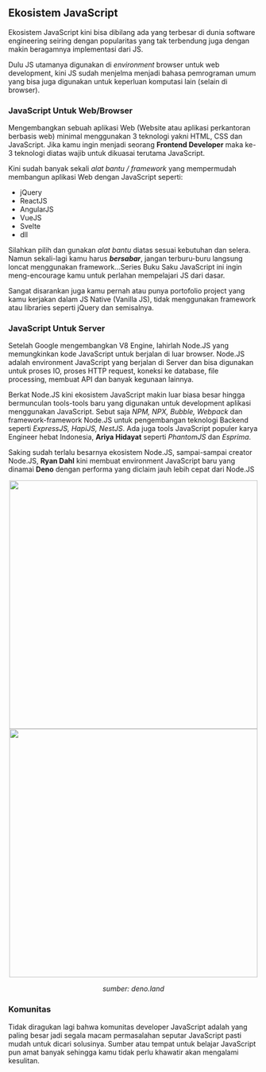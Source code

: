 ## Ekosistem JavaScript

Ekosistem JavaScript kini bisa dibilang ada yang terbesar di dunia software engineering seiring dengan popularitas yang tak terbendung juga dengan makin beragamnya implementasi dari JS.

Dulu JS utamanya digunakan di _environment_ browser untuk web development, kini JS sudah menjelma menjadi bahasa pemrograman umum yang bisa juga digunakan untuk keperluan komputasi lain (selain di browser).

### JavaScript Untuk Web/Browser

Mengembangkan sebuah aplikasi Web (Website atau aplikasi perkantoran berbasis web) minimal menggunakan 3 teknologi yakni HTML, CSS dan JavaScript. Jika kamu ingin  menjadi seorang **Frontend Developer** maka ke-3 teknologi diatas wajib untuk dikuasai terutama JavaScript.

Kini sudah banyak sekali _alat bantu / framework_ yang mempermudah membangun aplikasi Web dengan JavaScript seperti:

* jQuery
* ReactJS
* AngularJS
* VueJS
* Svelte
* dll

Silahkan pilih dan gunakan _alat bantu_ diatas sesuai kebutuhan dan selera. Namun sekali-lagi kamu harus **_bersabar_**, jangan terburu-buru langsung loncat menggunakan framework...Series Buku Saku JavaScript ini ingin meng-encourage kamu untuk perlahan mempelajari JS dari dasar.

Sangat disarankan juga kamu pernah atau punya portofolio project yang kamu kerjakan dalam JS Native (Vanilla JS), tidak menggunakan framework atau libraries seperti jQuery dan semisalnya. 

### JavaScript Untuk Server

Setelah Google mengembangkan V8 Engine, lahirlah Node.JS yang memungkinkan kode JavaScript untuk berjalan di luar browser. Node.JS adalah environment JavaScript yang berjalan di Server dan bisa digunakan untuk proses IO, proses HTTP request,  koneksi ke database, file processing, membuat API dan banyak kegunaan lainnya. 

Berkat Node.JS kini ekosistem JavaScript makin luar biasa besar hingga bermunculan tools-tools baru yang digunakan untuk development aplikasi menggunakan JavaScript. Sebut saja _NPM, NPX, Bubble, Webpack_ dan framework-framework Node.JS untuk pengembangan teknologi Backend seperti _ExpressJS, HapiJS, NestJS_. Ada juga tools JavaScript populer karya Engineer hebat Indonesia, **Ariya Hidayat** seperti _PhantomJS_ dan _Esprima_.

Saking sudah terlalu besarnya ekosistem Node.JS, sampai-sampai creator Node.JS, **Ryan Dahl** kini membuat environment JavaScript baru yang dinamai **Deno** dengan performa yang diclaim jauh lebih cepat dari Node.JS

<div align="center">
  <img src="https://user-images.githubusercontent.com/3906229/210554864-5652d48d-0786-4052-92db-24cd057cffc7.gif" width="500">
</div>
<div align="center">
  <img src="https://user-images.githubusercontent.com/3906229/210555170-49c17b5e-1799-4dfb-8366-07a74e004bf5.PNG" width="500">
</div>
<p align="center"><i color="red">sumber: deno.land </i></p>

### Komunitas

Tidak diragukan lagi bahwa komunitas developer JavaScript adalah yang paling besar jadi segala macam permasalahan seputar JavaScript pasti mudah untuk dicari solusinya. Sumber atau tempat untuk belajar JavaScript pun amat banyak sehingga kamu tidak perlu khawatir akan mengalami kesulitan.

